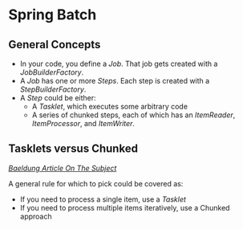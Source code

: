 # Spring Batch

## General Concepts

- In your code, you define a _Job_. That job gets created with a
  _JobBuilderFactory_.
- A _Job_ has one or more _Steps_. Each step is created with a
  _StepBuilderFactory_.
- A _Step_ could be either:
  - A _Tasklet_, which executes some arbitrary code
  - A series of chunked steps, each of which has an _ItemReader_,
    _ItemProcessor_, and _ItemWriter_.

## Tasklets versus Chunked

_[Baeldung Article On The Subject](https://www.baeldung.com/spring-batch-tasklet-chunk)_

A general rule for which to pick could be covered as:

- If you need to process a single item, use a _Tasklet_
- If you need to process multiple items iteratively, use a Chunked approach
